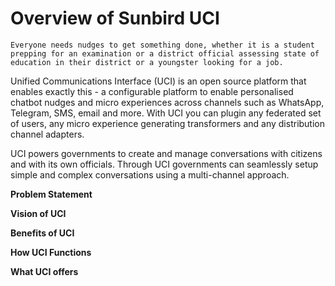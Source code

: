 # Overview of Sunbird UCI

`Everyone needs nudges to get something done, whether it is a student prepping for an examination or a district official assessing state of education in their district or a youngster looking for a job.`

Unified Communications Interface (UCI) is an open source platform that enables exactly this - a configurable platform to enable personalised chatbot nudges and micro experiences across channels such as WhatsApp, Telegram, SMS, email and more. With UCI you can plugin any federated set of users, any micro experience generating transformers and any distribution channel adapters.

UCI powers governments to create and manage conversations with citizens and with its own officials. Through UCI governments can seamlessly setup simple and complex conversations using a multi-channel approach.

**Problem Statement**

**Vision of UCI**

**Benefits of UCI**

**How UCI Functions**

**What UCI offers**
